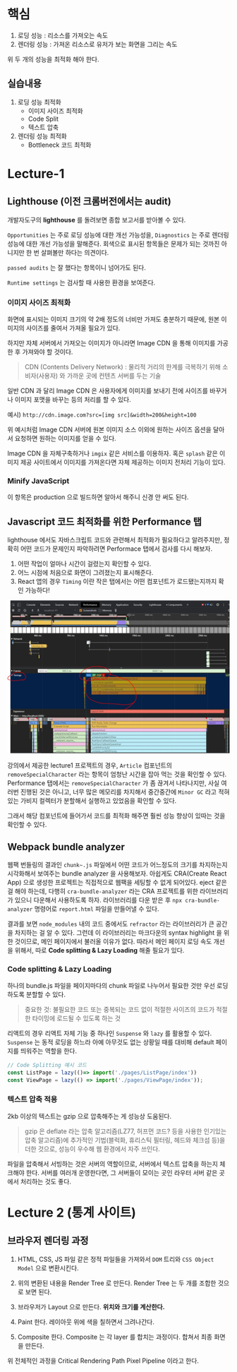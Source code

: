 # 핵심
1. 로딩 성능 : 리소스를 가져오는 속도
2. 렌더링 성능 : 가져온 리소스로 유저가 보는 화면을 그리는 속도

위 두 개의 성능을 최적화 해야 한다.

## 실습내용

1. 로딩 성능 최적화
    - 이미지 사이즈 최적화
    - Code Split
    - 텍스트 압축
2. 렌더링 성능 최적화
    - Bottleneck 코드 최적화

# Lecture-1

## Lighthouse (이전 크롬버전에서는 audit)
개발자도구의 **lighthouse** 를 돌려보면 종합 보고서를 받아볼 수 있다.

`Opportunities` 는 주로 로딩 성능에 대한 개선 가능성을, `Diagnostics` 는 주로 렌더링 성능에 대한 개선 가능성을 말해준다. 회색으로 표시된 항목들은 문제가 되는 것까진 아니지만 한 번 살펴볼만 하다는 의견이다. 

`passed audits` 는 잘 했다는 항목이니 넘어가도 된다.

`Runtime settings` 는 검사할 때 사용한 환경을 보여준다.

### 이미지 사이즈 최적화

화면에 표시되는 이미지 크기의 약 2배 정도의 너비만 가져도 충분하기 때문에, 원본 이미지의 사이즈를 줄여서 가져올 필요가 있다.

하지만 자체 서버에서 가져오는 이미지가 아니라면 Image CDN 을 통해 이미지를 가공한 후 가져와야 할 것이다. 

> CDN (Contents Delivery Network) : 물리적 거리의 한계를 극복하기 위해 소비자(사용자) 와 가까운 곳에 컨텐츠 서버를 두는 기술

일반 CDN 과 달리 Image CDN 은 사용자에게 이미지를 보내기 전에 사이즈를 바꾸거나 이미지 포맷을 바꾸는 등의 처리를 할 수 있다. 

예시) `http://cdn.image.com?src=[img src]&width=200&height=100`

위 예시처럼 Image CDN 서버에 원본 이미지 소스 이외에 원하는 사이즈 옵션을 달아서 요청하면 원하는 이미지를 얻을 수 있다.

Image CDN 을 자체구축하거나 `imgix` 같은 서비스를 이용하자. 혹은 `splash` 같은 이미지 제공 사이트에서 이미지를 가져온다면 자체 제공하는 이미지 전처리 기능이 있다.

### Minify JavaScript

이 항목은 production 으로 빌드하면 알아서 해주니 신경 안 써도 된다.

## Javascript 코드 최적화를 위한 Performance 탭

lighthouse 에서도 자바스크립트 코드와 관련해서 최적화가 필요하다고 알려주지만, 정확히 어떤 코드가 문제인지 파악하려면 Performace 탭에서 검사를 다시 해보자.

1. 어떤 작업이 얼마나 시간이 걸렸는지 확인할 수 있다. 
2. 어느 시점에 처음으로 화면이 그려졌는지 표시해준다.
3. React 앱의 경우 `Timing` 이란 작은 탭에서는 어떤 컴포넌트가 로드됐는지까지 확인 가능하다!

![](./performance.jpg)

강의에서 제공한 lecture1 프로젝트의 경우, `Article` 컴포넌트의 `removeSpecialCharacter` 라는 항목이 엄청난 시간을 잡아 먹는 것을 확인할 수 있다. Performance 탭에서는 `removeSpecialCharacter` 가 좀 끊겨서 나타나지만, 사실 여러번 진행된 것은 아니고, 너무 많은 메모리를 차지해서 중간중간에 `Minor GC` 라고 적혀있는 가비지 컬렉터가 분할해서 실행하고 있었음을 확인할 수 있다.

그래서 해당 컴포넌트에 들어가서 코드를 최적화 해주면 훨씬 성능 향상이 있따는 것을 확인할 수 있다.

## Webpack bundle analyzer

웹팩 번들링의 결과인 `chunk~.js` 파일에서 어떤 코드가 어느정도의 크기를 차지하는지 시각화해서 보여주는 bundle analyzer 을 사용해보자. 아쉽게도 CRA(Create React App) 으로 생성한 프로젝트는 직접적으로 웹팩을 세팅할 수 없게 되어있다. eject 같은 걸 해야 하는데, 다행히 `cra-bundle-analyzer` 라는 CRA 프로젝트를 위한 라이브러리가 있으니 다운해서 사용하도록 하자. 라이브러리를 다운 받은 후 `npx cra-bundle-analyzer` 명령어로 `report.html` 파일을 만들어낼 수 있다.

결과를 보면 `node_modules` 내의 코드 중에서도 `refractor` 라는 라이브러리가 큰 공간을 차지하는 걸 알 수 있다. 그런데 이 라이브러리는 마크다운의 syntax highlight 을 위한 것이므로, 메인 페이지에서 불러올 이유가 없다. 따라서 메인 페이지 로딩 속도 개선을 위해서, 따로 **Code splitting & Lazy Loading** 해줄 필요가 있다.

### Code splitting & Lazy Loading

하나의 bundle.js 파일을 페이지마다의 chunk 파일로 나누어서 필요한 것만 우선 로딩하도록 분할할 수 있다.

> 중요한 것: 불필요한 코드 또는 중복되는 코드 없이 적절한 사이즈의 코드가 적절한 타이밍에 로드될 수 있도록 하는 것

리액트의 경우 리액트 자체 기능 중 하나인 `Suspense` 와 `lazy` 를 활용할 수 있다. `Suspense` 는 동적 로딩을 하느라 아예 아무것도 없는 상황일 때를 대비해 default 페이지를 띄워주는 역할을 한다.

```js
// Code Splitting 예시 코드
const ListPage = lazy(()=> import('./pages/ListPage/index'))
const ViewPage = lazy(() => import('./pages/ViewPage/index'));
```

### 텍스트 압축 적용

2kb 이상의 텍스트는 gzip 으로 압축해주는 게 성능상 도움된다.

> gzip 은 deflate 라는 압축 알고리즘(LZ77, 허프먼 코드? 등을 사용한 인기있는 압축 알고리즘)에 추가적인 기법(블럭화, 휴리스틱 필터링, 헤드와 체크섬 등)을 더한 것으로, 성능이 우수해 웹 환경에서 자주 쓰인다.

파일을 압축해서 서빙하는 것은 서버의 역할이므로, 서버에서 텍스트 압축을 하는지 체크해야 한다. 서버를 여러개 운영한다면, 그 서버들이 모이는 곳인 라우터 서버 같은 곳에서 처리하는 것도 좋다.


# Lecture 2 (통계 사이트)

## 브라우저 렌더링 과정

1. HTML, CSS, JS 파일 같은 정적 파일들을 가져와서 `DOM` 트리와 `CSS Object Model` 으로 변환시킨다. 

2. 위의 변환된 내용을 Render Tree 로 만든다. Render Tree 는 두 개를 조합한 것으로 보면 된다.

3. 브라우저가 Layout 으로 만든다. **위치와 크기를 계산한다.**

4. Paint 한다. 레이아웃 위에 색을 칠하면서 그려나간다. 

5. Composite 한다. Composite 는 각 layer 를 합치는 과정이다. 합쳐서 최종 화면을 만든다. 

위 전체적인 과정을 Critical Rendering Path Pixel Pipeline 이라고 한다. 

